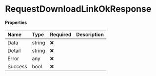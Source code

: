 # RequestDownloadLinkOkResponse

**Properties**

| Name    | Type   | Required | Description |
| :------ | :----- | :------- | :---------- |
| Data    | string | ❌       |             |
| Detail  | string | ❌       |             |
| Error   | any    | ❌       |             |
| Success | bool   | ❌       |             |
